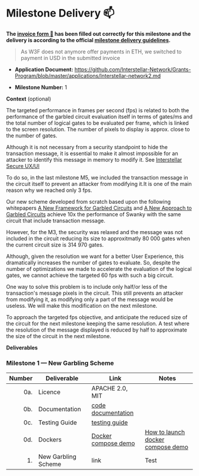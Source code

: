 # Milestone Delivery :mailbox:



**The [invoice form :pencil:](https://docs.google.com/forms/d/e/1FAIpQLSfmNYaoCgrxyhzgoKQ0ynQvnNRoTmgApz9NrMp-hd8mhIiO0A/viewform) has been filled out correctly for this milestone and the delivery is according to the official [milestone delivery guidelines](https://github.com/w3f/Grants-Program/blob/master/docs/milestone-deliverables-guidelines.md).**  

> As W3F does not anymore offer payments in ETH, we switched to payment in USD in the submitted invoice

* **Application Document:** https://github.com/Interstellar-Network/Grants-Program/blob/master/applications/Interstellar-network2.md

* **Milestone Number:**  1

**Context** (optional)

The targeted performance in frames per second (fps) is related to both the performance of the garbled circuit evaluation itself in terms of gates/ms and the total number of logical gates to be evaluated per frame, which is linked to the screen resolution. The number of pixels to display is approx. close to the number of gates. 

Although it is not necessary from a security standpoint to hide the transaction message, it is essential to make it almost impossible for an attacker to identify this message in memory to modify it. See [Interstellar Secure UX/UI](https://medium.com/@jlleleu/interstellar-secure-ux-7d7f095403c9)

To do so, in the last milestone M5, we included the transaction message in the circuit itself to prevent an attacker from modifying it.It is one of the main reason why we reached only 3 fps.

Our new scheme developed from scratch based upon the following whitepapers [A New Framework for Garbled Circuits](https://www.esat.kuleuven.be/cosic/publications/article-3351.pdf) and [A New Approach to Garbled Circuits](https://eprint.iacr.org/2021/739.pdf) achieve 10x the performance of Swanky with the same circuit that include transaction message. 
 
However, for the M3, the security was relaxed and the message was not included in the circuit reducing its size to approxitmatly 80 000 gates when the current circuit size is 314 970 gates.

Although, given the resolution we want for a better User Experience, this dramatically increases the number of gates to evaluate. So, despite the number of optimizations we made to accelerate the evaluation of the logical gates, we cannot achieve the targeted 60 fps with such a big circuit.

One way to solve this problem is to include only half/or less of the transaction's message pixels in the circuit. This still prevents an attacker from modifying it, as modifying only a part of the message would be useless. We will make this modification on the next milestone. 

To approach the targeted fps objective, and anticipate the reduced size of the circuit for the next milestone keeping the same resolution. A test where the resolution of the message displayed is reduced by half to approximate the size of the circuit in the next milestone. 


**Deliverables**

### Milestone 1 — New Garbling Scheme


| Number | Deliverable | Link | Notes  |
| -----: | ----------- | -----------|------------ |
| 0a. | Licence  |  APACHE 2.0, MIT | |
| 0b. | Documentation  |  [code documentation](https://book.interstellar.gg/P2M1.html#code-documentation  ) |   |
| 0c. | Testing Guide | [testing guide](https://book.interstellar.gg/P2M1.html#testing-guide) | |
| 0d. | Dockers | [Docker compose demo]() | [How to launch docker compose demo]( https://book.interstellar.gg/P2M1_demo_tutorial.html)   |
| 1. | New Garbling Scheme|link   | Test
